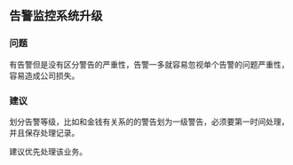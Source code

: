 ## 告警监控系统升级

### 问题

有告警但是没有区分警告的严重性，告警一多就容易忽视单个告警的问题严重性，容易造成公司损失。



### 建议

划分告警等级，比如和金钱有关系的的警告划为一级警告，必须要第一时间处理，并且保存处理记录。



建议优先处理该业务。



